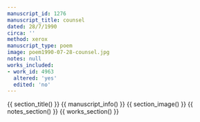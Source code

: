 ```yaml
---
manuscript_id: 1276
manuscript_title: counsel
dated: 28/7/1990
circa: ''
method: xerox
manuscript_type: poem
image: poem1990-07-28-counsel.jpg
notes: null
works_included:
- work_id: 4963
  altered: 'yes'
  edited: 'no'
---
```


{{ section_title() }}
{{ manuscript_info() }}
{{ section_image() }}
{{ notes_section() }}
{{ works_section() }}
